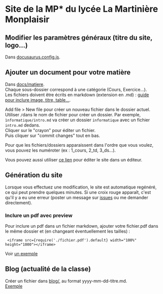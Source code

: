 # Site de la MP* du lycée La Martinière Monplaisir

## Modifier les paramètres généraux (titre du site, logo...)

Dans [docusaurus.config.js](./docusaurus.config.js).

## Ajouter un document pour votre matière

Dans [docs/matiere](https://github.com/mpstar-lamartin/mpstar-lamartin.github.io/tree/main/docs).  
Chaque sous-dossier correspond à une catégorie (Cours, Exercice...).  
Les fichiers doivent être écrits en markdown (extension en .md) : [guide pour inclure image, titre, table...](https://www.markdownguide.org/basic-syntax).

Add file > New file pour créer un nouveau fichier dans le dossier actuel. Utiliser `/`dans le nom de fichier pour créer un dossier. Par exemple, `ìnformatique/intro.md` va créer un dossier `informatique` avec un fichier `intro.md` dedans.  
Cliquer sur le "crayon" pour éditer un fichier.  
Puis cliquer sur "commit changes" tout en bas.

Pour que les fichiers/dossiers apparaissent dans l'ordre que vous voulez, vous pouvez les numéroter (ex : 1_cours, 2_td, 3_ds...).

Vous pouvez aussi utiliser [ce lien](https://github.dev/mpstar-lamartin/mpstar-lamartin.github.io) pour éditer le site dans un éditeur.

## Génération du site

Lorsque vous effectuez une modification, le site est automatique regénéré, ce qui peut prendre quelques minutes. Si une croix rouge apparaît, c'est qu'il y a eu une erreur (poster un message sur [issues](https://github.com/mpstar-lamartin/mpstar-lamartin.github.io/issues) ou me demander directement).

### Inclure un pdf avec preview

Pour inclure un pdf dans un fichier markdown, ajouter votre fichier.pdf dans le même dossier et (en changeant éventuellement les tailles) : 
```
 <iframe src={require('./fichier.pdf').default} width="100%" height="1000"></iframe> 
```
Voir [un exemple](https://github.com/mpstar-lamartin/mpstar-lamartin.github.io/tree/16f01758462c8d19ad770f1618ec47c285bf3f8c/docs/math/2_Cours)

## Blog (actualité de la classe)

Créer un fichier dans [blog/](https://github.com/mpstar-lamartin/mpstar-lamartin.github.io/tree/main/blog), au format yyyy-mm-dd-titre.md.  
[Exemple](https://github.com/mpstar-lamartin/mpstar-lamartin.github.io/blob/16f01758462c8d19ad770f1618ec47c285bf3f8c/blog/2022-09-01-rentree.mdx)

